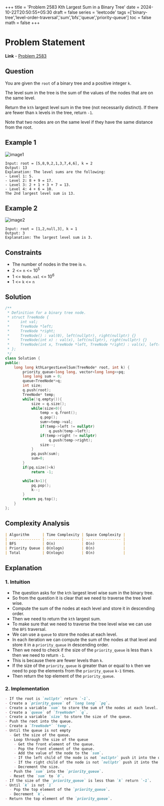 +++
title = 'Problem 2583 Kth Largest Sum in a Binary Tree'
date = 2024-10-22T20:50:55+05:30
draft = false
series = 'leetcode'
tags =['binary-tree','level-order-traversal','sum','bfs','queue','priority-queue']
toc = false
math = false
+++

# Problem Statement

**Link** - [Problem 2583](https://leetcode.com/problems/kth-largest-sum-in-a-binary-tree/description/)

## Question

You are given the `root` of a binary tree and a positive integer `k`.

The level sum in the tree is the sum of the values of the nodes that are on the same level.

Return the `kth` largest level sum in the tree (not necessarily distinct). If there are fewer than `k` levels in the tree, return `-1`.

Note that two nodes are on the same level if they have the same distance from the root.

## Example 1

![image1](https://assets.leetcode.com/uploads/2022/12/14/binaryytreeedrawio-2.png)

```
Input: root = [5,8,9,2,1,3,7,4,6], k = 2
Output: 13
Explanation: The level sums are the following:
- Level 1: 5.
- Level 2: 8 + 9 = 17.
- Level 3: 2 + 1 + 3 + 7 = 13.
- Level 4: 4 + 6 = 10.
The 2nd largest level sum is 13.
```

## Example 2

![image2](https://assets.leetcode.com/uploads/2022/12/14/treedrawio-3.png)

```
Input: root = [1,2,null,3], k = 1
Output: 3
Explanation: The largest level sum is 3.
```

## Constraints

- The number of nodes in the tree is `n`.
- 2 <= `n` <= 10<sup>5</sup>
- 1 <= `Node.val` <= 10<sup>6</sup>
- 1 <= `k` <= `n`

## Solution

```cpp
/**
 * Definition for a binary tree node.
 * struct TreeNode {
 *     int val;
 *     TreeNode *left;
 *     TreeNode *right;
 *     TreeNode() : val(0), left(nullptr), right(nullptr) {}
 *     TreeNode(int x) : val(x), left(nullptr), right(nullptr) {}
 *     TreeNode(int x, TreeNode *left, TreeNode *right) : val(x), left(left), right(right) {}
 * };
 */
class Solution {
public:
    long long kthLargestLevelSum(TreeNode* root, int k) {
        priority_queue<long long, vector<long long>>pq;
        long long sum = 0;
        queue<TreeNode*>q;
        int size;
        q.push(root);
        TreeNode* temp;
        while(!q.empty()){
            size = q.size();
            while(size>0){
                temp = q.front();
                q.pop();
                sum+=temp->val;
                if(temp->left != nullptr)
                    q.push(temp->left);
                if(temp->right != nullptr)
                    q.push(temp->right);
                size--;
            }
            pq.push(sum);
            sum=0;
        }
        if(pq.size()<k)
            return -1;

        while(k>1){
            pq.pop();
            k--;
        }
        return pq.top();
    }
};
```

## Complexity Analysis

```markdown
| Algorithm      | Time Complexity | Space Complexity |
| -------------- | --------------- | ---------------- |
| BFS            | O(n)            | O(n)             |
| Priority Queue | O(nlogn)        | O(n)             |
| Total          | O(nlogn)        | O(n)             |
```

## Explanation

### 1. Intuition

- The question asks for the `kth` largest level wise sum in the binary tree.
- So from the question it is clear that we need to traverse the tree level wise.
- Compute the sum of the nodes at each level and store it in descending order.
- Then we need to return the `kth` largest sum.
- To make sure that we need to traverse the tree level wise we can use the `BFS` traversal.
- We can use a `queue` to store the nodes at each level.
- In each iteration we can compute the sum of the nodes at that level and store it in a `priority_queue` in descending order.
- Then we need to check if the size of the `priority_queue` is less than `k` then we need to return `-1`.
- This is because there are fewer levels than `k`.
- If the size of the `priority_queue` is greater than or equal to `k` then we need to pop the elements from the `priority_queue` `k-1` times.
- Then return the top element of the `priority_queue`.

### 2. Implementation

```markdown
- If the root is `nullptr` return `-1`.
- Create a `priority_queue` of `long long` `pq`.
- Create a variable `sum` to store the sum of the nodes at each level.
- Create a `queue` of `TreeNode*` `q`.
- Create a variable `size` to store the size of the queue.
- Push the root into the queue.
- Create a `TreeNode*` `temp`.
- Until the queue is not empty
  - Get the size of the queue.
  - Loop through the size of the queue
    - Get the front element of the queue.
    - Pop the front element of the queue.
    - Add the value of the node to the `sum`.
    - If the left child of the node is not `nullptr` push it into the queue.
    - If the right child of the node is not `nullptr` push it into the queue.
    - Decrement the size.
  - Push the `sum` into the `priority_queue`.
  - Reset the `sum` to `0`.
- If the size of the `priority_queue` is less than `k` return `-1`.
- Until `k` is not `1`
  - Pop the top element of the `priority_queue`.
  - Decrement `k`.
- Return the top element of the `priority_queue`.
```

